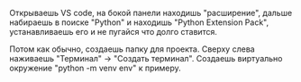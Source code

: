 Открываешь VS code, на бокой панели находишь "расширение",
дальше набираешь в поиске "Python" и находишь "Python Extension Pack",
устанавливаешь его и не пугайся что долго ставится.

Потом как обычно, создаешь папку для проекта.
Сверху слева наживаешь "Терминал" -> "Создать терминал".
Создаешь виртуально окружение "python -m venv env" к примеру.

